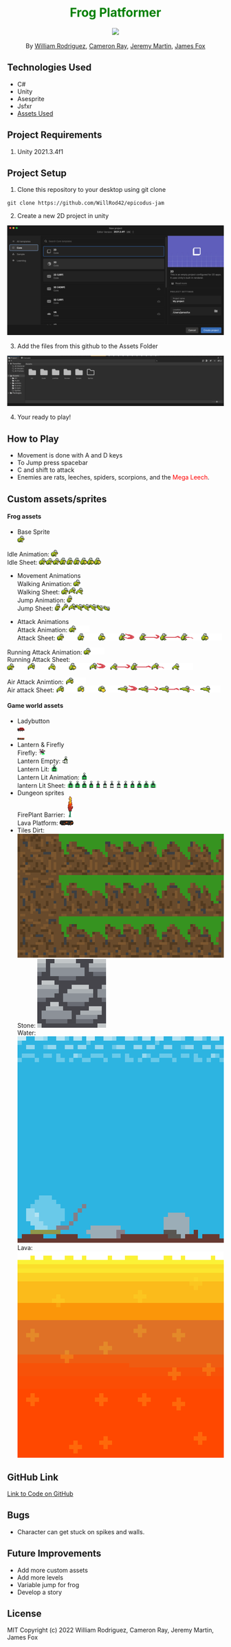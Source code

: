 <h1 align="center" style="color:green">Frog Platformer </h1>

<p align="center">
    <img src="https://media3.giphy.com/media/9u1J84ZtCSl9K/giphy.gif?cid=790b76117931eb6fd06ee9324ed9853668162497f525bb10&rid=giphy.gif&ct=g">
</p>
<p align="center">By <a href="https://github.com/WillRod42">William Rodriguez</a>, <a href="https://github.com/CamLRay">Cameron Ray</a>, <a href="https://github.com/JeremyM45">Jeremy Martin</a>, <a href="https://github.com/jfox25">James Fox</a>
</p>

## Technologies Used

- C#
- Unity
- Asesprite
- Jsfxr
- [Assets Used](https://assetstore.unity.com/packages/2d/characters/pixel-monster-pack-75508#description) 

## Project Requirements

1. Unity 2021.3.4f1

## Project Setup

1. Clone this repository to your desktop using git clone

```
git clone https://github.com/WillRod42/epicodus-jam
```
2. Create a new 2D project in unity

 ![Instruction text](images/Screenshot1.png)

3. Add the files from this github to the Assets Folder

 ![Instruction Text](images/Screenshot2.png)

4. Your ready to play!
## How to Play
* Movement is done with A and D keys
* To Jump press spacebar
* C and shift to attack
* Enemies are rats, leeches, spiders, scorpions, and the <span style="color:red"> Mega Leech</span>. 

## Custom assets/sprites
#### Frog assets
* Base Sprite<br>
 ![Frog Sprite](images/frog-sprite.png)<br>

 Idle Animation: ![Idle animation](images/idle-animation.gif)<br>
 Idle Sheet: ![Idle animation sheet](images/idle-Sheet.png)<br>

* Movement Animations<br>
 Walking Animation: ![walk animation](images/walking.gif)<br> 
 Walking Sheet: ![walk animation sheet](images/walking-sheet.png)<br> 
 Jump Animation: ![jump animation](images/jump.gif)<br>
 Jump Sheet: ![walk animation sheet](images/jumping-sheet-longer.png)<br> 

* Attack Animations<br>
 Attack Animation: ![attack animation](images/Attack-Anim.gif)<br>
 Attack Sheet: ![attack animation sheet](images/Ground-attack-sheet.png)<br>

 Running Attack Animation: ![running attack animation](images/Running-attack-Anim.gif)<br>
 Running Attack Sheet: ![running attack animation sheet](images/walking-attack-sheet-updated.png)<br>

 Air Attack Animtion: ![air attack animation](images/Air-Attack-Anim.gif)<br>
 Air attack Sheet: ![air attack animation sheet](images/AirAttack-Sheet.png)<br>


#### Game world assets
* Ladybutton<br>
 ![Ladybutton unpressed](images/lady-button-default.png)<br>
 ![Ladybutton squashed](images/lady-button-squashed.png)<br>
* Lantern & Firefly<br>
 Firefly: ![Firefly](images/firefly.png)<br>
 Lantern Empty: ![Lantern Empty](images/lantern-inactive.png)<br>
 Lantern Lit: ![lantern Active](images/lantern-active.png)<br>
 Lantern Lit Animation: ![lantern Active Animation](images/lantern-li-2.gif)<br>
 lantern Lit Sheet: ![lantern Active Sheet](images/lantern-active-Sheet.png)<br>
 * Dungeon sprites<br>
 FirePlant Barrier: ![fire plant](images/fire-plant.png)<br>
 Lava Platform: ![lava platform](images/lavaplatform.png)<br>
* Tiles
 Dirt: ![dirt tiles](images/dirt.png)<br> 
 Stone: ![stone tile](images/stone.png)<br> 
 Water: ![water tiles](images/water-tileset.png)<br> 
 Lava: ![lava tiles](images/lava.png)<br> 



## GitHub Link

[Link to Code on GitHub](https://github.com/WillRod42/epicodus-jam)

## Bugs

- Character can get stuck on spikes and walls.

## Future Improvements

- Add more custom assets
- Add more levels
- Variable jump for frog
- Develop a story

## License

MIT
Copyright (c) 2022 William Rodriguez, Cameron Ray, Jeremy Martin, James Fox

